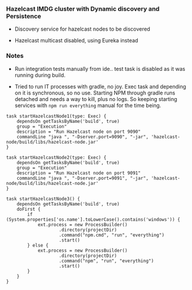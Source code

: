 ### Hazelcast IMDG cluster with Dynamic discovery and Persistence

* Discovery service for hazelcast nodes to be discovered

* Hazelcast multicast disabled, using Eureka instead


### Notes

* Run integration tests manually from ide.. test task is disabled as it was running during build. 

* Tried to run IT processes with gradle, no joy.
Exec task and depending on it is synchronous, so no use.
Starting NPM through gradle runs detached and needs a way to kill, plus no logs.
So keeping starting services with `npm run everything` manual for the time being.
```
task startHazelcastNode1(type: Exec) {
    dependsOn getTasksByName('build', true)
    group = "Execution"
    description = "Run Hazelcast node on port 9090"
    commandLine "java ", "-Dserver.port=9090", "-jar", 'hazelcast-node/build/libs/hazelcast-node.jar'
}

task startHazelcastNode2(type: Exec) {
    dependsOn getTasksByName('build', true)
    group = "Execution"
    description = "Run Hazelcast node on port 9091"
    commandLine "java ", "-Dserver.port=9091", "-jar", 'hazelcast-node/build/libs/hazelcast-node.jar'
}

task startHazelcastNode3() {
    dependsOn getTasksByName('build', true)
    doFirst {
        if (System.properties['os.name'].toLowerCase().contains('windows')) {
            ext.process = new ProcessBuilder()
                    .directory(projectDir)
                    .command("npm.cmd", "run", "everything")
                    .start()
        } else {
            ext.process = new ProcessBuilder()
                    .directory(projectDir)
                    .command("npm", "run", "everything")
                    .start()
        }
    }
}
```